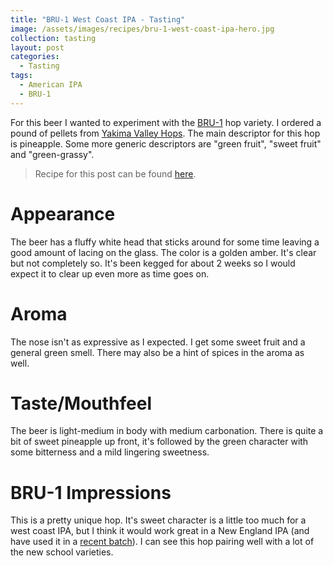 ```yaml
---
title: "BRU-1 West Coast IPA - Tasting"
image: /assets/images/recipes/bru-1-west-coast-ipa-hero.jpg
collection: tasting
layout: post
categories:
  - Tasting
tags:
  - American IPA
  - BRU-1
---
```


For this beer I wanted to experiment with the [BRU-1](https://www.johnihaas.com/bru-1/)
hop variety. I ordered a pound of pellets from [Yakima Valley Hops](https://yakimavalleyhops.com/products/bru-1-hop-pellets).
The main descriptor for this hop is pineapple. Some more generic descriptors are "green fruit",
"sweet fruit" and "green-grassy".

> Recipe for this post can be found [here](/recipes/bru-1-west-coast-ipa/).

# Appearance

The beer has a fluffy white head that sticks around for some time leaving a good amount
of lacing on the glass. The color is a golden amber. It's clear but not completely so.
It's been kegged for about 2 weeks so I would expect it to clear up even more as time
goes on.

# Aroma

The nose isn't as expressive as I expected. I get some sweet fruit and a general green
smell. There may also be a hint of spices in the aroma as well.

# Taste/Mouthfeel

The beer is light-medium in body with medium carbonation. There is quite a bit of sweet
pineapple up front, it's followed by the green character with some bitterness and a mild
lingering sweetness.

# BRU-1 Impressions

This is a pretty unique hop. It's sweet character is a little too much for a west coast
IPA, but I think it would work great in a New England IPA (and have used it in a
[recent batch](/recipes/long-winded-pineapple/)). I can see this hop pairing
well with a lot of the new school varieties.

